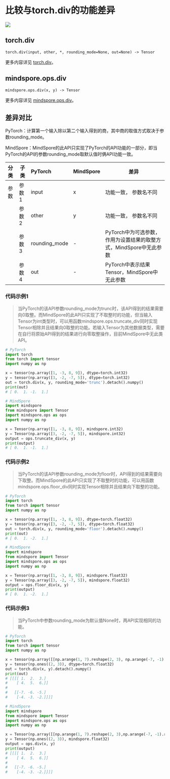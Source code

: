 # 比较与torch.div的功能差异

<a href="https://gitee.com/mindspore/docs/blob/master/docs/mindspore/source_zh_cn/note/api_mapping/pytorch_diff/div.md" target="_blank"><img src="https://mindspore-website.obs.cn-north-4.myhuaweicloud.com/website-images/master/resource/_static/logo_source.png"></a>

## torch.div

```text
torch.div(input, other, *, rounding_mode=None, out=None) -> Tensor
```

更多内容详见 [torch.div](https://pytorch.org/docs/1.8.1/generated/torch.div.html)。

## mindspore.ops.div

```text
mindspore.ops.div(x, y) -> Tensor
```

更多内容详见 [mindspore.ops.div](https://mindspore.cn/docs/zh-CN/master/api_python/ops/mindspore.ops.div.html)。

## 差异对比

PyTorch：计算第一个输入除以第二个输入得到的商，其中商的取值方式取决于参数rounding_mode。

MindSpore：MindSpore的此API只实现了PyTorch的API功能的一部分，即当PyTorch的API的参数rounding_mode取默认值时俩API功能一致。

| 分类 | 子类  | PyTorch       | MindSpore | 差异                                         |
|:----|-----|:--------------|-----------|--------------------------------------------|
| 参数| 参数1 | input         | x         | 功能一致， 参数名不同                                |
| | 参数2 | other         | y         | 功能一致， 参数名不同                                |
| | 参数3 | rounding_mode | -         | PyTorch中为可选参数，作用为设置结果的取整方式，MindSpore中无此参数|
| | 参数4 | out           | -         | PyTorch中表示结果Tensor，MindSpore中无此参数         |

### 代码示例1

> 当PyTorch的该API参数rounding_mode为trunc时，该API得到的结果需要向0取整。而MindSpore的此API只实现了不取整时的功能，但当输入Tensor为int类型时，可以用函数mindspore.ops.truncate_div同时实现Tensor相除并且结果向0取整的功能。若输入Tensor为其他数据类型，需要在自行将原始API得到的结果进行向零取整操作，目前MindSpore中无此类API。

```python
# PyTorch
import torch
from torch import tensor
import numpy as np

x = tensor(np.array([1, -3, 8, 9]), dtype=torch.int32)
y = tensor(np.array([3, -2, -7, 5]), dtype=torch.int32)
out = torch.div(x, y, rounding_mode='trunc').detach().numpy()
print(out)
# [ 0.  1. -1.  1.]

# MindSpore
import mindspore
from mindspore import Tensor
import mindspore.ops as ops
import numpy as np

x = Tensor(np.array([1, -3, 8, 9]), mindspore.int32)
y = Tensor(np.array([3, -2, -7, 5]), mindspore.int32)
output = ops.truncate_div(x, y)
print(output)
# [ 0.  1. -1.  1.]
```

### 代码示例2

> 当PyTorch的该API参数rounding_mode为floor时，API得到的结果需要向下取整。而MindSpore的此API只实现了不取整时的功能，可以用函数mindspore.ops.floor_div同时实现Tensor相除并且结果向下取整的功能。

```python
# PyTorch
import torch
from torch import tensor
import numpy as np

x = tensor(np.array([1, -3, 8, 9]), dtype=torch.float32)
y = tensor(np.array([3, -2, -7, 5]), dtype=torch.float32)
out = torch.div(x, y, rounding_mode='floor').detach().numpy()
print(out)
# [ 0.  1. -2.  1.]

# MindSpore
import mindspore
from mindspore import Tensor
import mindspore.ops as ops
import numpy as np

x = Tensor(np.array([1, -3, 8, 9]), mindspore.float32)
y = Tensor(np.array([3, -2, -7, 5]), mindspore.float32)
output = ops.floor_div(x, y)
print(output)
# [ 0.  1. -2.  1.]
```

### 代码示例3

> 当PyTorch中参数rounding_mode为默认值None时，两API实现相同的功能。

```python
# PyTorch
import torch
from torch import tensor
import numpy as np

x = tensor(np.array([[np.arange(1, 7).reshape(2, 3), np.arange(-7, -1).reshape(2, 3)]]), dtype=torch.float32)
y = tensor(np.ones((2, 3)), dtype=torch.float32)
out = torch.div(x, y).detach().numpy()
print(out)
# [[[[ 1.  2.  3.]
#    [ 4.  5.  6.]]
#
#   [[-7. -6. -5.]
#    [-4. -3. -2.]]]]

# MindSpore
import mindspore
from mindspore import Tensor
import mindspore.ops as ops
import numpy as np

x = Tensor(np.array([[np.arange(1, 7).reshape(2, 3),np.arange(-7, -1).reshape(2, 3)]]), mindspore.float32)
y = Tensor(np.ones((2, 3)), mindspore.float32)
output = ops.div(x, y)
print(output)
# [[[[ 1.  2.  3.]
#    [ 4.  5.  6.]]
#
#   [[-7. -6. -5.]
#    [-4. -3. -2.]]]]
```
